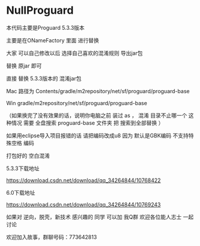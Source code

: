 # NullProguard

本代码主要是Proguard 5.3.3版本


主要是在ONameFactory 里面 进行替换

大家 可以自己修改以后 选择自己喜欢的混淆规则 导出jar包 

替换 原jar 即可 

直接 替换  5.3.3版本的 混淆jar包 

Mac 路径为 Contents/gradle/m2repository/net/sf/proguard/proguard-base

Win        gradle/m2repository/net/sf/proguard/proguard-base

（如果换完了没有效果的话，说明你电脑之前 装过 as ， 
混淆 目录不止哪一个 这种情况 需要 全盘搜索 proguard-base 文件夹 把 搜索到全部替换 ）

如果用eclipse导入项目报错的话 请把编码改成u8  因为 默认是GBK编码 不支持特殊空格 编码 

打包好的 空白混淆 

5.3.3下载地址 

https://download.csdn.net/download/qq_34264844/10768422

6.0下载地址

https://download.csdn.net/download/qq_34264844/10769243


如果对 逆向，脱壳，新技术 感兴趣的 同学 可以加 我Q群 欢迎各位能人志士 一起讨论

欢迎加入故事，群聊号码：773642813 

